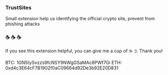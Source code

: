 ### TrustSites
Small extension help us identifying the official crypto site, prevent from phishing attacks

### :coffee: :coffee: :coffee:
If you see this extension helpful, you can give me a cup of :coffee:  :). Thank you!

BTC: 1GN5tySvzzs9fcNSY9NWgGSaMAc8PWf7Gi
ETH: 0xd4c3E64cF7B1902f0aC09664d92De3b92E20D831


